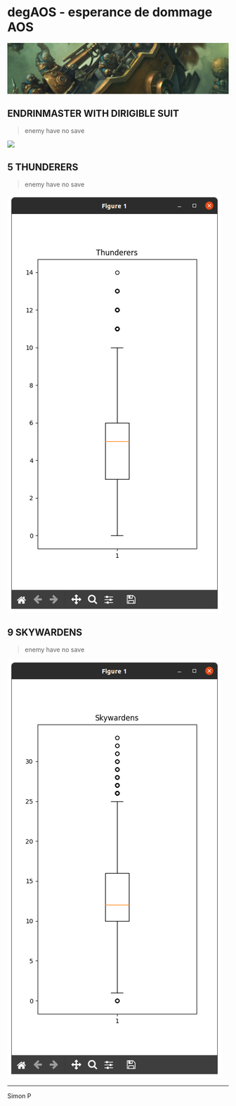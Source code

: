 # degAOS - esperance de dommage AOS

![](https://github.com/haagor/degAOS/blob/main/img/kharadron.png)

## ENDRINMASTER WITH DIRIGIBLE SUIT

> enemy have no save

![](https://github.com/haagor/degAOS/blob/main/img/endrinmasterdirigiblePlot1.png)

## 5 THUNDERERS

> enemy have no save

![](https://github.com/haagor/degAOS/blob/main/img/thunderersPlot1.png)

## 9 SKYWARDENS

> enemy have no save

![](https://github.com/haagor/degAOS/blob/main/img/skywardensPlot1.png)

---

Simon P
